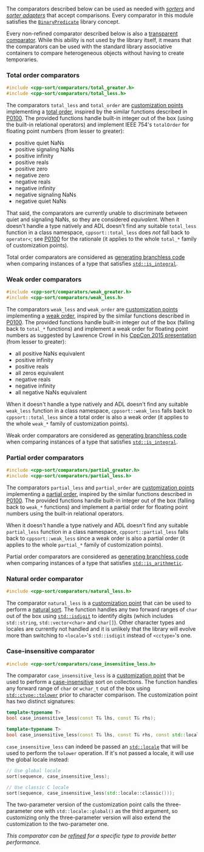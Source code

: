 The comparators described below can be used as needed with [*sorters*][sorters] and [*sorter adapters*][sorter-adapters] that accept comparisons. Every comparator in this module satisfies the [`BinaryPredicate`][binary-predicate] library concept.

Every non-refined comparator described below is also a [transparent comparator][transparent-func]. While this ability is not used by the library itself, it means that the comparators can be used with the standard library associative containers to compare heterogeneous objects without having to create temporaries.

### Total order comparators

```cpp
#include <cpp-sort/comparators/total_greater.h>
#include <cpp-sort/comparators/total_less.h>
```

The comparators `total_less` and `total_order` are [customization points][custom-point] implementing a [total order][total-order], inspired by the similar functions described in [P0100][P0100]. The provided functions handle built-in integer out of the box (using the built-in relational operators) and implement IEEE 754's `totalOrder` for floating point numbers (from lesser to greater):
* positive quiet NaNs
* positive signaling NaNs
* positive infinity
* positive reals
* positive zero
* negative zero
* negative reals
* negative infinity
* negative signaling NaNs
* negative quiet NaNs

That said, the comparators are currently unable to discriminate between quiet and signaling NaNs, so they are considered *equivalent*. When it doesn't handle a type natively and ADL doesn't find any suitable `total_less` function in a class namespace, `cppsort::total_less` does *not* fall back to `operator<`; see [P0100][P0100] for the rationale (it applies to the whole `total_*` family of customization points).

Total order comparators are considered as [generating branchless code][branchless-traits] when comparing instances of a type that satisfies [`std::is_integral`][std-is-integral].

### Weak order comparators

```cpp
#include <cpp-sort/comparators/weak_greater.h>
#include <cpp-sort/comparators/weak_less.h>
```

The comparators `weak_less` and `weak_order` are [customization points][custom-point] implementing a [weak order][weak-order], inspired by the similar functions described in [P0100][P0100]. The provided functions handle built-in integer out of the box (falling back to `total_*` functions) and implement a weak order for floating point numbers as suggested by Lawrence Crowl in his [CppCon 2015 presentation][cppcon2015-compare] (from lesser to greater):
* all positive NaNs equivalent
* positive infinity
* positive reals
* all zeros equivalent
* negative reals
* negative infinity
* all negative NaNs equivalent

When it doesn't handle a type natively and ADL doesn't find any suitable `weak_less` function in a class namespace, `cppsort::weak_less` falls back to `cppsort::total_less` since a total order is also a weak order (it applies to the whole `weak_*` family of customization points).

Weak order comparators are considered as [generating branchless code][branchless-traits] when comparing instances of a type that satisfies [`std::is_integral`][std-is-integral].

### Partial order comparators

```cpp
#include <cpp-sort/comparators/partial_greater.h>
#include <cpp-sort/comparators/partial_less.h>
```

The comparators `partial_less` and `partial_order` are [customization points][custom-point] implementing a [partial order][partial-order], inspired by the similar functions described in [P0100][P0100]. The provided functions handle built-in integer out of the box (falling back to `weak_*` functions) and implement a partial order for floating point numbers using the built-in relational operators.

When it doesn't handle a type natively and ADL doesn't find any suitable `partial_less` function in a class namespace, `cppsort::partial_less` falls back to `cppsort::weak_less` since a weak order is also a partial order (it applies to the whole `partial_*` family of customization points).

Partial order comparators are considered as [generating branchless code][branchless-traits] when comparing instances of a type that satisfies [`std::is_arithmetic`][std-is-arithmetic].

### Natural order comparator

```cpp
#include <cpp-sort/comparators/natural_less.h>
```

The comparator `natural_less` is a [customization point][custom-point] that can be used to perform a [natural sort][natural-sort]. The function handles any two forward ranges of `char` out of the box using [`std::isdigit`][std-is-digit] to identify digits (which includes `std::string`, `std::vector<char>` and `char[]`). Other character types and locales are currently not handled and it is unlikely that the library will evolve more than switching to `<locale>`'s `std::isdigit` instead of `<cctype>`'s one.

### Case-insensitive comparator

```cpp
#include <cpp-sort/comparators/case_insensitive_less.h>
```

The comparator `case_insensitive_less` is a [customization point][custom-point] that be used to perform a [case-insensitive][case-sensitivity] sort on collections. The function handles any forward range of `char` or `wchar_t` out of the box using [`std::ctype::tolower`][to-lower] prior to character comparison. The customization point has two distinct signatures:

```cpp
template<typename T>
bool case_insensitive_less(const T& lhs, const T& rhs);

template<typename T>
bool case_insensitive_less(const T& lhs, const T& rhs, const std::locale& loc);
```

`case_insensitive_less` can indeed be passed an [`std::locale`][std-locale] that will be used to perform the `tolower` operation. If it's not passed a locale, it will use the global locale instead:

```cpp
// Use global locale
sort(sequence, case_insensitive_less);

// Use classic C locale
sort(sequence, case_insensitive_less(std::locale::classic()));
```

The two-parameter version of the customization point calls the three-parameter one with `std::locale::global()` as the third argument, so customizing only the three-parameter version will also extend the customization to the two-parameter one.

*This comparator can be [refined][refining] for a specific type to provide better performance.*


  [binary-predicate]: https://en.cppreference.com/w/cpp/concept/BinaryPredicate
  [branchless-traits]: Miscellaneous-utilities.md#branchless-traits
  [callable]: https://en.cppreference.com/w/cpp/named_req/Callable
  [case-sensitivity]: https://en.wikipedia.org/wiki/Case_sensitivity
  [cppcon2015-compare]: https://github.com/CppCon/CppCon2015/tree/master/Presentations/Comparison%20is%20not%20simple%2C%20but%20it%20can%20be%20simpler%20-%20Lawrence%20Crowl%20-%20CppCon%202015
  [custom-point]: https://ericniebler.com/2014/10/21/customization-point-design-in-c11-and-beyond/
  [natural-sort]: https://en.wikipedia.org/wiki/Natural_sort_order
  [P0100]: http://open-std.org/JTC1/SC22/WG21/docs/papers/2015/p0100r1.html
  [partial-order]: https://en.wikipedia.org/wiki/Partially_ordered_set#Formal_definition
  [refining]: Refined-functions.md
  [sorter-adapters]: Sorter-adapters.md
  [sorters]: Sorters.md
  [std-is-arithmetic]: https://en.cppreference.com/w/cpp/types/is_arithmetic
  [std-is-digit]: https://en.cppreference.com/w/cpp/string/byte/isdigit
  [std-is-integral]: https://en.cppreference.com/w/cpp/types/is_integral
  [std-locale]: https://en.cppreference.com/w/cpp/locale/locale
  [to-lower]: https://en.cppreference.com/w/cpp/locale/ctype/tolower
  [total-order]: https://en.wikipedia.org/wiki/Total_order
  [transparent-func]: Comparators-and-projections.md#Transparent-function-objects
  [weak-order]: https://en.wikipedia.org/wiki/Weak_ordering
